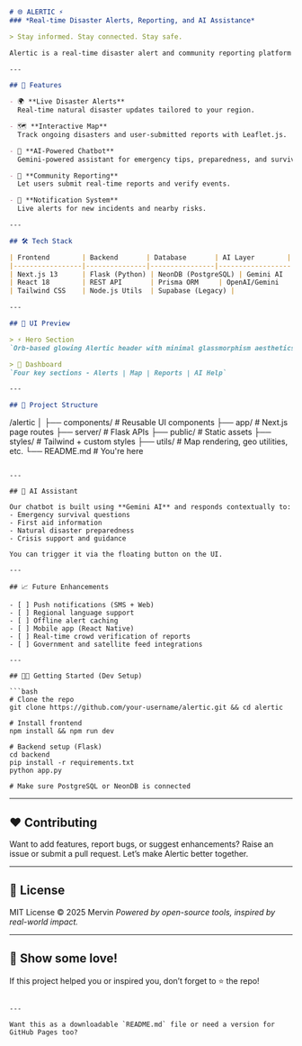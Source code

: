 

```md
# 🌐 ALERTIC ⚡  
### *Real-time Disaster Alerts, Reporting, and AI Assistance*

> Stay informed. Stay connected. Stay safe.

Alertic is a real-time disaster alert and community reporting platform built for the modern world. Whether you're an individual, a traveler, or an emergency responder, Alertic keeps you aware of natural disasters, lets you contribute live reports, and offers AI-powered guidance in times of crisis.

---

## 🚀 Features

- 🌍 **Live Disaster Alerts**  
  Real-time natural disaster updates tailored to your region.

- 🗺️ **Interactive Map**  
  Track ongoing disasters and user-submitted reports with Leaflet.js.

- 🧠 **AI-Powered Chatbot**  
  Gemini-powered assistant for emergency tips, preparedness, and survival info.

- 📝 **Community Reporting**  
  Let users submit real-time reports and verify events.

- 🔔 **Notification System**  
  Live alerts for new incidents and nearby risks.

---

## 🛠️ Tech Stack

| Frontend        | Backend       | Database       | AI Layer        | Deployment    |
|-----------------|---------------|----------------|------------------|---------------|
| Next.js 13      | Flask (Python) | NeonDB (PostgreSQL) | Gemini AI       | Cloud-hosted  |
| React 18        | REST API       | Prisma ORM     | OpenAI/Gemini    | Vercel / Render |
| Tailwind CSS    | Node.js Utils  | Supabase (Legacy) |                |               |

---

## 🎨 UI Preview

> ⚡️ Hero Section  
`Orb-based glowing Alertic header with minimal glassmorphism aesthetics.`

> 🧭 Dashboard  
`Four key sections - Alerts | Map | Reports | AI Help`

---

## 📂 Project Structure

```

/alertic
│
├── components/        # Reusable UI components
├── app/               # Next.js page routes
├── server/            # Flask APIs
├── public/            # Static assets
├── styles/            # Tailwind + custom styles
├── utils/             # Map rendering, geo utilities, etc.
└── README.md          # You're here

````

---

## 🤖 AI Assistant

Our chatbot is built using **Gemini AI** and responds contextually to:
- Emergency survival questions
- First aid information
- Natural disaster preparedness
- Crisis support and guidance

You can trigger it via the floating button on the UI.

---

## 📈 Future Enhancements

- [ ] Push notifications (SMS + Web)
- [ ] Regional language support
- [ ] Offline alert caching
- [ ] Mobile app (React Native)
- [ ] Real-time crowd verification of reports
- [ ] Government and satellite feed integrations

---

## 🧑‍💻 Getting Started (Dev Setup)

```bash
# Clone the repo
git clone https://github.com/your-username/alertic.git && cd alertic

# Install frontend
npm install && npm run dev

# Backend setup (Flask)
cd backend
pip install -r requirements.txt
python app.py

# Make sure PostgreSQL or NeonDB is connected
````

---

## ❤️ Contributing

Want to add features, report bugs, or suggest enhancements?
Raise an issue or submit a pull request. Let’s make Alertic better together.

---

## 📜 License

MIT License © 2025 Mervin
*Powered by open-source tools, inspired by real-world impact.*

---

## 🌟 Show some love!

If this project helped you or inspired you, don’t forget to ⭐ the repo!

```

---

Want this as a downloadable `README.md` file or need a version for GitHub Pages too?
```
